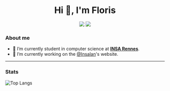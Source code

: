 <h1 align="center">Hi 👋, I'm Floris</h1>

<div align="center">
    <a href="www.linkedin.com/in/floris-bartra" title="Floris Bartra"><img al="LinkedIn" src="https://img.shields.io/badge/LinkedIn-0a66c3?logo=linkedin&logoColor=white&style=for-the-badge"></a>
    <a href="https://discordapp.com/users/523827517732159498" title="floflooo10"><img al="Discord" src="https://img.shields.io/badge/Discord-5865f2?logo=discord&logoColor=white&style=for-the-badge"></a>
</div>

### About me 

- 🌱 I’m currently student in computer science at [**INSA Rennes**](https://www.insa-rennes.fr/).
- 🔭 I’m currently working on the [@Insalan](https://github.com/InsaLan/)'s website.

------

### Stats

![Top Langs](https://github-readme-stats.vercel.app/api/top-langs/?username=floflo0&exclude_repo=amberol,dotfiles&layout=normal&theme=dracula)

